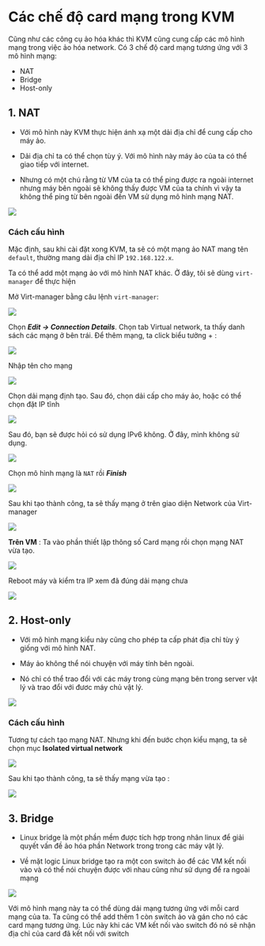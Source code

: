 # Các chế độ card mạng trong KVM
Cũng như các công cụ ảo hóa khác thì KVM cũng cung cấp các mô hình mạng trong việc ảo hóa network. Có 3 chế độ card mạng tương ứng với 3 mô hình mạng:
- NAT
- Bridge
- Host-only

## 1. NAT
- Với mô hình này KVM thực hiện ánh xạ một dải địa chỉ để cung cấp cho máy ảo. 

- Dải địa chỉ ta có thể chọn tùy ý. Với mô hình này máy ảo của ta có thể giao tiếp với internet. 

- Nhưng có một chú rằng từ VM của ta có thể ping được ra ngoài internet nhưng máy bên ngoài sẽ không thấy được VM của ta chính vì vậy ta không thể ping từ bên ngoài đến VM sử dụng mô hình mạng NAT.

<img src ="..\images\networknat.png">

### Cách cấu hình
Mặc định, sau khi cài đặt xong KVM,  ta sẽ có một mạng ảo NAT mang tên `default`, thường mang dải địa chỉ IP `192.168.122.x`.

Ta có thể add một mạng ảo với mô hình NAT khác. Ở đây, tôi sẽ dùng `virt-manager` để thực hiện

Mở Virt-manager bằng câu lệnh `virt-manager`:

<img src = "..\images\Screenshot_20.png">

Chọn ***Edit -> Connection Details***. Chọn tab Virtual network, ta thấy danh sách các mạng ở bên trái. Để thêm mạng, ta click biểu tưởng + :

<img src = "..\images\Screenshot_21.png">

Nhập tên cho mạng

<img src = "..\images\Screenshot_22.png">

Chọn dải mạng định tạo. Sau đó, chọn dải cấp cho máy ảo, hoặc có thể chọn đặt IP tĩnh

<img src ="..\images\Screenshot_23.png">

Sau đó, bạn sẽ được hỏi có sử dụng IPv6 không. Ở đây, mình không sử dụng.

<img src = "..\images\Screenshot_24.png">

Chọn mô hình mạng là `NAT` rồi ***Finish***

<img src ="..\images\Screenshot_25.png">

Sau khi tạo thành công, ta sẽ thấy mạng ở trên giao diện Network của Virt-manager

<img src= "..\images\Screenshot_26.png">


**Trên VM** : Ta vào phần thiết lập thông số Card mạng rồi chọn mạng NAT vừa tạo.

<img src = "..\images\Screenshot_29.png">

Reboot máy và kiểm tra IP xem đã đúng dải mạng chưa

<img src = "..\images\Screenshot_30.png">



## 2. Host-only
- Với mô hình mạng kiểu này cũng cho phép ta cấp phát địa chỉ tùy ý giống với mô hình NAT. 

- Máy ảo không thể nói chuyện với máy tính bên ngoài.

- Nó chỉ có thể trao đổi với các máy trong cùng mạng bên trong server vật lý và trao đổi với đươc máy chủ vật lý.

<img src ="..\images\networkhostonly.png">

### Cách cấu hình
Tương tự cách tạo mạng NAT. Nhưng khi đến bước chọn kiểu mạng, ta sẽ chọn mục **Isolated virtual network**

<img src= "..\images\Screenshot_27.png">

Sau khi tạo thành công, ta sẽ thấy mạng vừa tạo :

<img src = "..\images\Screenshot_28.png">



## 3. Bridge
- Linux bridge là một phần mềm được tích hợp trong nhân linux để giải quyết vấn đề ảo hóa phần Network trong trong các máy vật lý. 

- Về mặt logic Linux bridge tạo ra một con switch ảo để các VM kết nối vào và có thể nói chuyện được với nhau cũng như sử dụng để ra ngoài mạng

<img src = "..\images\networkbridge.png">

Với mô hình mạng này ta có thể dùng dải mạng tương ứng với mỗi card mạng của ta. Ta cũng có thể add thêm 1 còn switch ảo và gán cho nó các card mạng tương ứng. Lúc này khi các VM kết nối vào switch đó nó sẽ nhận địa chỉ của card đã kết nối với switch